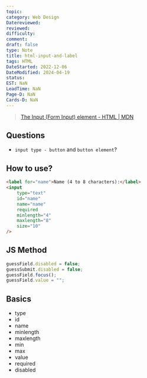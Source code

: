 ```yaml
---
topic: 
category: Web Design
Datereviewed: 
reviewed: 
difficulty: 
comment: 
draft: false
type: Note
title: html-input-and-label
tags: HTML
DateStarted: 2022-12-06
DateModified: 2024-04-19
status: 
EST: NaN
LeadTime: NaN
Page-D: NaN
Cards-D: NaN
---
```


> [The Input (Form Input) element - HTML | MDN](https://developer.mozilla.org/en-US/docs/Web/HTML/Element/input)

## Questions

- `input type - button` and `button element`?

## How to use?

```html
<label for="name">Name (4 to 8 characters):</label>
<input
	type="text"
	id="name"
	name="name"
	required
	minlength="4"
	maxlength="8"
	size="10"
/>
```

## JS Method

```js
guessField.disabled = false;
guessSubmit.disabled = false;
guessField.focus();
guessField.value = "";
```

## Basics

- type
- id
- name
- minlength
- maxlength
- min
- max
- value
- required
- disabled
